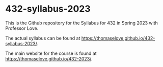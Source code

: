 # 432-syllabus-2023

This is the Github repository for the Syllabus for 432 in Spring 2023 with Professor Love.

The actual syllabus can be found at https://thomaselove.github.io/432-syllabus-2023/.

The main website for the course is found at https://thomaselove.github.io/432-2023/.
